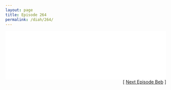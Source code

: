```yaml
---
layout: page
title: Episode 264
permalink: /diah/264/
---
```


<iframe allowfullscreen="true" frameborder="0" style="width:100%;" marginheight="0" marginwidth="0" mozallowfullscreen="true" scrolling="NO" src="//gdriveplayer.us/embed2.php?link=naYY9HUCLS5chdHW%252BsNrBAl%252FvwKAw3CvhgXaFToDjTPuEqcS1HkDLYHUhLv7FvP1HIGXWyIFy5ImNJW7deNwagF0wZo5av26K60GjnvM%252B32VU1I11HcIdYfvjsqnvXQdxBxmU8pteVF1qq%252BQNfVAIsEjqU49%252Fcjfa8yGP8twNu%252Btp%252FJL6KVEDRC7kYp4n4Pjher0TByXurKQ4%252F9tB3RYDS&amp;no_adult=yes" webkitallowfullscreen="true"></iframe>

<div align="right">[ <a href="/diah/265/">Next Episode Beb</a> ]</div>

